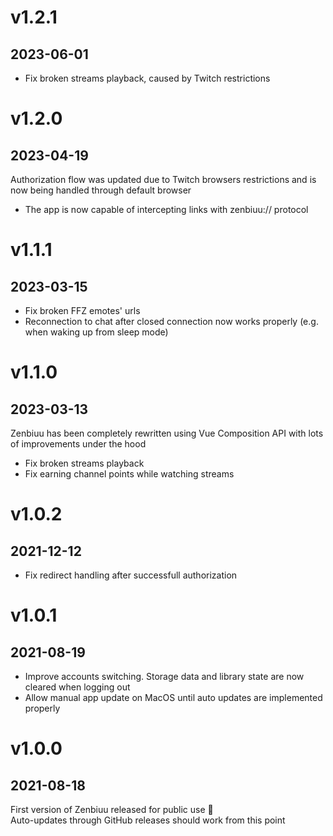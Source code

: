 # v1.2.1
## 2023-06-01

- Fix broken streams playback, caused by Twitch restrictions

# v1.2.0
## 2023-04-19

Authorization flow was updated due to Twitch browsers restrictions and is now being handled through default browser

- The app is now capable of intercepting links with zenbiuu:// protocol

# v1.1.1
## 2023-03-15

- Fix broken FFZ emotes' urls
- Reconnection to chat after closed connection now works properly (e.g. when waking up from sleep mode)

# v1.1.0
## 2023-03-13

Zenbiuu has been completely rewritten using Vue Composition API with lots of improvements under the hood

- Fix broken streams playback
- Fix earning channel points while watching streams

# v1.0.2
## 2021-12-12

- Fix redirect handling after successfull authorization

# v1.0.1
## 2021-08-19

- Improve accounts switching. Storage data and library state are now cleared when logging out
- Allow manual app update on MacOS until auto updates are implemented properly

# v1.0.0
## 2021-08-18

First version of Zenbiuu released for public use 🎉\
Auto-updates through GitHub releases should work from this point
